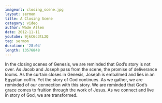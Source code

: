```yaml
--- 
imageurl: closing_scene.jpg
layout: sermon
title: A Closing Scene
category: video
author: Wade Allen
date: 2012-11-11
youtube: 9jkC6c3tL2Q
tag: sermon
duration: '28:04'
length: 13576848
---
```


In the closing scenes of Genesis, we are reminded that God’s story is not over. As Jacob and Joseph pass from the scene, the promise of deliverance looms. As the curtain closes in Genesis, Joseph is embalmed and lies in an Egyptian coffin. Yet the story of God continues. As we gather, we are reminded of our connection with this story. We are reminded that God’s grace comes to fruition through the work of Jesus. As we connect and live in story of God, we are transformed.
